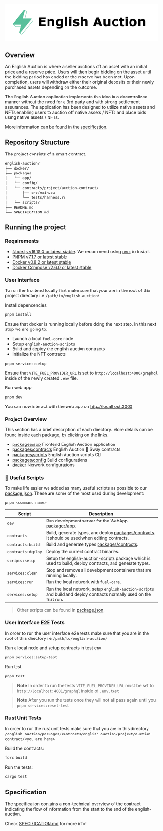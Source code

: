 <p align="center">
    <picture>
        <source media="(prefers-color-scheme: dark)" srcset=".docs/english-auction_dark.png">
        <img alt="light theme" src=".docs/english-auction_light.png">
    </picture>
</p>

## Overview

An English Auction is where a seller auctions off an asset with an initial price and a reserve price. Users will then begin bidding on the asset until the bidding period has ended or the reserve has been met. Upon completion, users will withdraw either their original deposits or their newly purchased assets depending on the outcome.

The English Auction application implements this idea in a decentralized manner without the need for a 3rd party and with strong settlement assurances. The application has been designed to utilize native assets and NFTs enabling users to auction off native assets / NFTs and place bids using native assets / NFTs.

More information can be found in the [specification](./SPECIFICATION.md).

## Repository Structure

The project consists of a smart contract.

```
english-auction/
├── docker/
├── packages
|   └── app/
|   └── config/
|   └── contracts/project/auction-contract/
|       ├── src/main.sw
|       └── tests/harness.rs
|   └── scripts/
├── README.md
└── SPECIFICATION.md
```

## Running the project

### Requirements

- [Node.js v16.15.0 or latest stable](https://nodejs.org/en/). We recommend using [nvm](https://github.com/nvm-sh/nvm) to install.
- [PNPM v7.1.7 or latest stable](https://pnpm.io/installation/)
- [Docker v0.8.2 or latest stable](https://docs.docker.com/get-docker/)
- [Docker Compose v2.6.0 or latest stable](https://docs.docker.com/get-docker/)

### User Interface

To run the frontend locally first make sure that your are in the root of this project directory i.e `/path/to/english-auction/`

Install dependencies

```bash
pnpm install
```

Ensure that docker is running locally before doing the next step.
In this next step we are going to:

- Launch a local `fuel-core` node
- Setup `english-auction-scripts`
- Build and deploy the english auction contracts
- Initialize the NFT contracts

```bash
pnpm services:setup
```

Ensure that `VITE_FUEL_PROVIDER_URL` is set to `http://localhost:4000/graphql` inside of the newly created `.env` file.

Run web app

```bash
pnpm dev
```

You can now interact with the web app on [http://localhost:3000](http://localhost:3000)

### Project Overview

This section has a brief description of each directory. More details can be found inside each package, by clicking on the links.

- [packages/app](../packages/app/) Frontend English Auction application
- [packages/contracts](../packages/contracts/) English Auction 🌴 Sway contracts
- [packages/scripts](../packages/scripts/) English Auction scripts CLI
- [packages/config](../packages/config/) Build configurations
- [docker](../docker/) Network configurations

### 🧰 Useful Scripts

To make life easier we added as many useful scripts as possible to our [package.json](../package.json). These are some of the most used during development:

```sh
pnpm <command name>
```

| Script             | Description                                                                                                                     |
| ------------------ | ------------------------------------------------------------------------------------------------------------------------------- |
| `dev`              | Run development server for the WebApp [packages/app](../packages/app/).                                                         |
| `contracts`        | Build, generate types, and deploy [packages/contracts](../packages/contracts). It should be used when editing contracts.        |
| `contracts:build`  | Build and generate types [packages/contracts](../packages/contracts).                                                           |
| `contracts:deploy` | Deploy the current contract binaries.                                                                                           |
| `scripts:setup`    | Setup the [english-auction-scripts](../packages/scripts/) package which is used to build, deploy contracts, and generate types. |
| `services:clean`   | Stop and remove all development containers that are running locally.                                                            |
| `services:run`     | Run the local network with `fuel-core`.                                                                                         |
| `services:setup`   | Run the local network, setup `english-auction-scripts` and build and deploy contracts normally used on the first run.           |

> Other scripts can be found in [package.json](../package.json).

### User Interface E2E Tests

In order to run the user interface e2e tests make sure that you are in the root of this directory i.e `/path/to/english-auction/`

Run a local node and setup contracts in test env

```bash
pnpm services:setup-test
```

Run test

```bash
pnpm test
```

> **Note**
> In order to run the tests `VITE_FUEL_PROVIDER_URL` must be set to `http://localhost:4001/graphql` inside of `.env.test`

> **Note**
> After you run the tests once they will not all pass again until you `pnpm services:reset-test`

### Rust Unit Tests

In order to run the rust unit tests make sure that you are in this directory `/english-auction/packages/contracts/english-auction/project/auction-contract/<you are here>`

Build the contracts:

```bash
forc build
```

Run the tests:

```bash
cargo test
```

## Specification

The specification contains a non-technical overview of the contract indicating the flow of information from the start to the end of the english-auction.

Check [SPECIFICATION.md](./SPECIFICATION.md) for more info!
